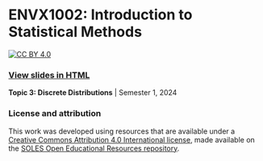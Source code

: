 # ENVX1002: Introduction to Statistical Methods

[![CC BY 4.0][cc-by-shield]][cc-by]

### [View slides in HTML](https://github.com/ENVX-resources/)

**Topic 3: Discrete Distributions** | Semester 1, 2024

### License and attribution

This work was developed using resources that are available under a [Creative Commons Attribution 4.0 International license][cc-by], made available on the [SOLES Open Educational Resources repository][soles-oer].

[cc-by]: http://creativecommons.org/licenses/by/4.0/
[cc-by-shield]: https://img.shields.io/badge/License-CC%20BY%204.0-lightgrey.svg
[soles-oer]: https://github.com/usyd-soles-edu
